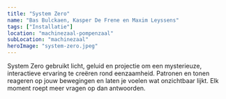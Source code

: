 ```yaml
---
title: "System Zero"
name: "Bas Bulckaen, Kasper De Frene en Maxim Leyssens"
tags: ["Installatie"]
location: "machinezaal-pompenzaal"
subLocation: "machinezaal"
heroImage: "system-zero.jpeg"
---
```


System Zero gebruikt licht, geluid en projectie om een mysterieuze, interactieve ervaring te creëren rond eenzaamheid. Patronen en tonen reageren op jouw bewegingen en laten je voelen wat onzichtbaar lijkt. Elk moment roept meer vragen op dan antwoorden.
